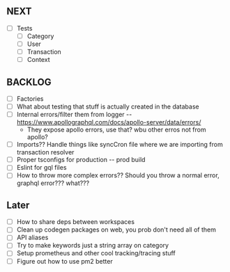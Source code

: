 ## NEXT

-   [ ] Tests
    -   [ ] Category
    -   [ ] User
    -   [ ] Transaction
    -   [ ] Context

## BACKLOG

-   [ ] Factories
-   [ ] What about testing that stuff is actually created in the database
-   [ ] Internal errors/filter them from logger -- https://www.apollographql.com/docs/apollo-server/data/errors/
    -   They expose apollo errors, use that? wbu other erros not from apollo?
-   [ ] Imports?? Handle things like syncCron file where we are importing from transaction resolver
-   [ ] Proper tsconfigs for production -- prod build
-   [ ] Eslint for gql files
-   [ ] How to throw more complex errors?? Should you throw a normal error, graphql error??? what???

## Later

-   [ ] How to share deps between workspaces
-   [ ] Clean up codegen packages on web, you prob don't need all of them
-   [ ] API aliases
-   [ ] Try to make keywords just a string array on category
-   [ ] Setup prometheus and other cool tracking/tracing stuff
-   [ ] Figure out how to use pm2 better
